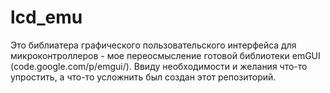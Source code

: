 lcd_emu
=======
Это библиатера графического пользовательского интерфейса для микроконтроллеров - мое переосмысление готовой библиотеки emGUI (code.google.com/p/emgui/).
Ввиду необходимости и желания что-то упростить, а что-то усложнить был создан этот репозиторий.
